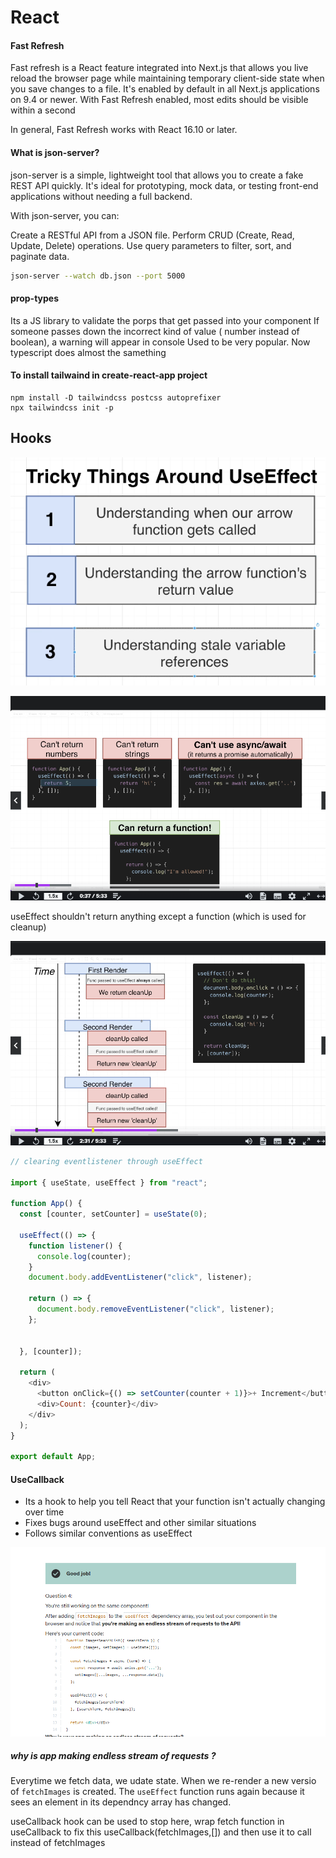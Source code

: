 # React

#### Fast Refresh
Fast refresh is a React feature integrated into Next.js that allows you live reload the browser page while maintaining temporary client-side state when you save changes to a file. It's enabled by default in all Next.js applications on 9.4 or newer. With Fast Refresh enabled, most edits should be visible within a second

In general, Fast Refresh works with React 16.10 or later.

#### What is json-server?
json-server is a simple, lightweight tool that allows you to create a fake REST API quickly. It's ideal for prototyping, mock data, or testing front-end applications without needing a full backend.

With json-server, you can:

Create a RESTful API from a JSON file.
Perform CRUD (Create, Read, Update, Delete) operations.
Use query parameters to filter, sort, and paginate data.

``` bash
json-server --watch db.json --port 5000
```

#### prop-types
Its a JS library to validate the porps that get passed into your component
If someone passes down the incorrect kind of value ( number instead of boolean), a warning will appear in console
Used to be very popular. Now typescript does almost the samething

#### To install tailwaind in create-react-app project

```
npm install -D tailwindcss postcss autoprefixer
npx tailwindcss init -p
```

## Hooks
![useEffect](./images/useEffect.png)

![useEffect2](./images/useEffect2.png)

useEffect shouldn't return anything except a function (which is used for cleanup)

![useEffectreturnfunc](./images/useEffect-return-func.png)

```js
// clearing eventlistener through useEffect

import { useState, useEffect } from "react";

function App() {
  const [counter, setCounter] = useState(0);

  useEffect(() => {
    function listener() {
      console.log(counter);
    }
    document.body.addEventListener("click", listener);

    return () => {
      document.body.removeEventListener("click", listener);
    };


  }, [counter]);

  return (
    <div>
      <button onClick={() => setCounter(counter + 1)}>+ Increment</button>
      <div>Count: {counter}</div>
    </div>
  );
}

export default App;

```

#### UseCallback

- Its a hook to help you tell React that your function isn't actually changing over time
- Fixes bugs around useEffect and other similar situations
- Follows similar conventions as useEffect

![useEffect eslint callback](./images/useEffect_elist_callback.png)

##### why is app making endless stream of requests ?
Everytime we fetch data, we udate state. When we re-render a new versio of ```fetchImages``` is created. The ```useEffect``` function runs again because it sees an element in its dependncy array has changed.

useCallback hook can be used to stop here, wrap fetch function in useCallback to fix this useCallback(fetchImages,[]) and then use it to call instead of fetchImages
